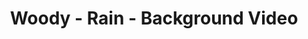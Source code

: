 ---
title: Woody - Rain - Background Video
builder: true
type: coming-soon

# Content section
sections:
  - headerSection
  - aboutSection
  - servicesSection
  - teamSection
  - contactSection
  - subscribeSection

# Background video and effect
rainVideoEffect: 
  enable: true
  ### URL or relative path to MP4 video
  videoURL: "/video/rain_video.mp4"
  poster: /images/rain-video-poster.jpg

---